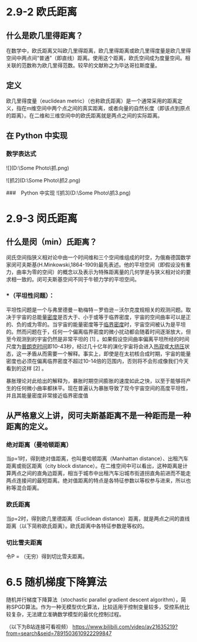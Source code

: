 # 2.9-2  欧氏距离

## 什么是欧几里得距离？
在数学中，欧氏距离又叫欧几里得距离，欧几里得距离或欧几里得度量是欧几里得空间中两点间“普通”（即直线）距离。使用这个距离，欧氏空间成为度量空间。相关联的范数称为欧几里得范数。较早的文献称之为毕达哥拉斯度量。

## 定义
欧几里得度量（euclidean metric）（也称欧氏距离）是一个通常采用的距离定义，指在m维空间中两个点之间的真实距离，或者向量的自然长度（即该点到原点的距离）。在二维和三维空间中的欧氏距离就是两点之间的实际距离。

## 在 Python 中实现
### 数学表达式
![](D:\Some Photo\抓.png)


![抓2](D:\Some Photo\抓2.png)

###　Python 中实现
![抓3](D:\Some Photo\抓3.png)

# 2.9-3  闵氏距离

## 什么是闵（min）氏距离？

闵氏空间指狭义相对论中由一个时间维和三个空间维组成的时空，为俄裔德国数学家闵可夫斯基(H.Minkowski,1864-1909)最先表述。他的平坦空间（即假设没有重力，曲率为零的空间）的概念以及表示为特殊距离量的几何学是与狭义相对论的要求相一致的。闵可夫斯基空间不同于牛顿力学的平坦空间。

### *（平坦性问题）：

平坦性问题是一个与弗里德曼－勒梅特－罗伯逊－沃尔克度规相关的观测问题。取决于宇宙的总能量[密度](https://baike.baidu.com/item/密度)是否大于、小于或等于临界密度，宇宙的空间曲率可以是正的、负的或为零的。当宇宙的能量密度等于[临界密度](https://baike.baidu.com/item/临界密度)时，宇宙空间被认为是平坦的。然而问题在于，任何一个偏离临界密度的微小扰动都会随着时间逐渐放大，但至今观测到的宇宙仍然是非常平坦的 [1]  。如果假设空间曲率偏离平坦所经的时间尺度为[普朗克时间](https://baike.baidu.com/item/普朗克时间)即10-43秒，经过几十亿年的演化宇宙将会进入[热寂](https://baike.baidu.com/item/热寂)或[大挤压](https://baike.baidu.com/item/大挤压)状态，这一矛盾从而需要一个解释。事实上，即使是在太初核合成时期，宇宙的能量密度也必须在偏离临界密度不超过10-14倍的范围内，否则将不会形成像我们今天看到的这样 [2]  。

暴胀理论对此给出的解释为，暴胀时期空间膨胀的速度如此之快，以至于能够将产生的任何微小曲率都抹平。现在普遍认为暴胀导致了现今宇宙空间的高度平坦性，并且其能量密度非常接近临界密度值

## 从严格意义上讲，闵可夫斯基距离不是一种距而是一种距离的定义。

### 绝对距离（曼哈顿距离）

当p=1时，得到绝对值距离，也叫曼哈顿距离（Manhattan distance）、出租汽车距离或街区距离（city block distance）。在二维空间中可以看出，这种距离是计算两点之间的直角边距离，相当于城市中出租汽车沿城市街道拐直角前进而不能走两点连接间的最短距离。绝对值距离的特点是各特征参数以等权参与进来，所以也称等混合距离。




  ### 欧氏距离

当p=2时，得到欧几里德距离（Euclidean distance）距离，就是两点之间的直线距离（以下简称欧氏距离）。欧氏距离中各特征参数是等权的。



### 切比雪夫距离

令P = （无穷）得到切比雪夫距离。



# 6.5  随机梯度下降算法

随机并行梯度下降算法（stochastic parallel gradient descent algorithm），简称SPGD算法。作为一种无模型优化算法，比较适用于控制变量较多，受控系统比较复杂，无法建立准确数学模型的最优化控制过程。

（以下为B站连接可看视频）
https://www.bilibili.com/video/av21635219?from=search&seid=7891503610922299847








